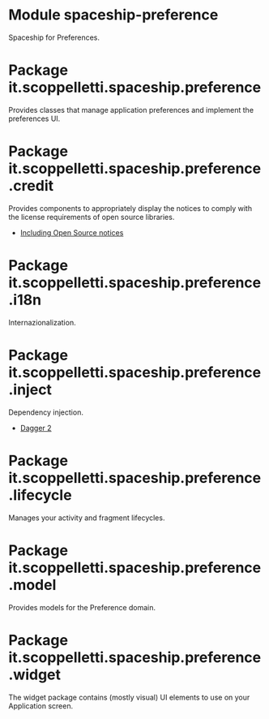 # Module spaceship-preference

Spaceship for Preferences.

# Package it.scoppelletti.spaceship.preference

Provides classes that manage application preferences and implement the
preferences UI.

# Package it.scoppelletti.spaceship.preference.credit

Provides components to appropriately display the notices to comply with
the license requirements of open source libraries. 

* [Including Open Source notices](http://github.com/dscoppelletti/spaceship/wiki/Including-Open-Source-notices)

# Package it.scoppelletti.spaceship.preference.i18n

Internazionalization.

# Package it.scoppelletti.spaceship.preference.inject

Dependency injection.

* [Dagger 2](http://google.github.io/dagger)

# Package it.scoppelletti.spaceship.preference.lifecycle

Manages your activity and fragment lifecycles.

# Package it.scoppelletti.spaceship.preference.model

Provides models for the Preference domain.

# Package it.scoppelletti.spaceship.preference.widget

The widget package contains (mostly visual) UI elements to use on your
Application screen.
